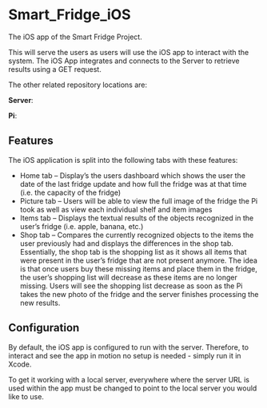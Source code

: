 # Smart_Fridge_iOS
The iOS app of the Smart Fridge Project.

This will serve the users as users will use the iOS app to interact with the system.
The iOS App integrates and connects to the Server to retrieve results using a GET request.


The other related repository locations are:

**Server**: 

**Pi**:


## Features
The iOS application is split into the following tabs with these features:
- Home tab – Display’s the users dashboard which shows the user the date of the last fridge update and how full the fridge was at that time (i.e. the capacity of the fridge)
- Picture tab – Users will be able to view the full image of the fridge the Pi took as well as view each individual shelf and item images
- Items tab – Displays the textual results of the objects recognized in the user’s fridge (i.e. apple, banana, etc.)
- Shop tab – Compares the currently recognized objects to the items the user previously had and displays the differences in the shop tab. Essentially, the shop tab is the shopping list as it shows all items that were present in the user’s fridge that are not present anymore. The idea is that once users buy these missing items and place them in the fridge, the user’s shopping list will decrease as these items are no longer missing. Users will see the shopping list decrease as soon as the Pi takes the new photo of the fridge and the server finishes processing the new results.

## Configuration

By default, the iOS app is configured to run with the server. Therefore, to interact and see the app in motion no setup
is needed - simply run it in Xcode.

To get it working with a local server, everywhere where the server URL is used within the app must be changed to
point to the local server you would like to use.

